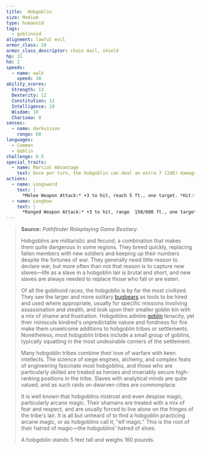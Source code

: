 ```yaml
---
title:  Hobgoblin
size: Medium
type: humanoid
tags:
  - goblinoid
alignment: lawful evil
armor_class: 18
armor_class_descriptor: chain mail, shield
hp: 11
hd: 2
speeds:
  - name: walk
    speed: 30
ability_scores:
  Strength: 13
  Dexterity: 12
  Constitution: 12
  Intelligence: 10
  Wisdom: 10
  Charisma: 9
senses:
  - name: darkvision
    range: 60
languages:
  - Common
  - Goblin
challenge: 0.5
special_traits:
  - name: Martial Advantage
    text: Once per turn, the hobgoblin can deal an extra 7 (2d6) damage to a creature it hits with a weapon attack if that creature is within 5 feet of an ally of the hobgoblin that isn't incapacitated.
actions:
  - name: Longsword
    text: |
      *Melee Weapon Attack:* +3 to hit, reach 5 ft., one target. *Hit:* 5 (1d8 + 1) slashing damage, or 6 (1d10  + 1) slashing damage if used with two hands.
  - name: Longbow
    text: |
      *Ranged Weapon Attack:* +3 to hit, range  150/600 ft., one target. *Hit:* 5 (1d8 + 1) piercing damage.
---
```


> **Source:** *Pathfinder Roleplaying Game Bestiary*.
>
> Hobgoblins are militaristic and fecund, a combination that makes them quite dangerous in some regions. They breed quickly, replacing fallen members with new soldiers and keeping up their numbers despite the fortunes of war. They generally need little reason to declare war, but more often than not that reason is to capture new slaves—life as a slave in a hobgoblin lair is brutal and short, and new slaves are always needed to replace those who fall or are eaten.
>
> Of all the goblinoid races, the hobgoblin is by far the most civilized. They see the larger and more solitary [bugbears](/monster/bugbear/) as tools to be hired and used where appropriate, usually for specific missions involving assassination and stealth, and look upon their smaller goblin kin with a mix of shame and frustration. Hobgoblins admire [goblin](/monster/goblin/) tenacity, yet their miniscule kindred's unpredictable nature and fondness for fire make them unwelcome additions to hobgoblin tribes or settlements. Nonetheless, most hobgoblin tribes include a small group of goblins, typically squatting in the most undesirable corners of the settlement.
>
> Many hobgoblin tribes combine their love of warfare with keen intellects. The science of siege engines, alchemy, and complex feats of engineering fascinate most hobgoblins, and those who are particularly skilled are treated as heroes and invariably secure high-ranking positions in the tribe. Slaves with analytical minds are quite valued, and as such raids on dwarven cities are commonplace.
>
> It is well known that hobgoblins mistrust and even despise magic, particularly arcane magic. Their shamans are treated with a mix of fear and respect, and are usually forced to live alone on the fringes of the tribe's lair. It is all but unheard of to find a hobgoblin practicing arcane magic, or as hobgoblins call it, "elf magic." This is the root of their hatred of magic—the hobgoblins' hatred of elves.
>
> A hobgoblin stands 5 feet tall and weighs 160 pounds.
